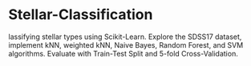 # Stellar-Classification
lassifying stellar types using Scikit-Learn. Explore the SDSS17 dataset, implement kNN, weighted kNN, Naive Bayes, Random Forest, and SVM algorithms. Evaluate with Train-Test Split and 5-fold Cross-Validation.
